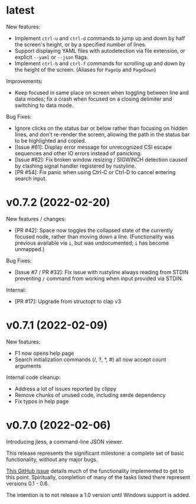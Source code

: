 latest
======

New features:
- Implement `ctrl-u` and `ctrl-d` commands to jump up and down by half
  the screen's height, or by a specified number of lines.
- Support displaying YAML files with autodetection via file extension,
  or explicit `--yaml` or `--json` flags.
- Implement `ctrl-b` and `ctrl-f` commands for scrolling up and down by
  the height of the screen. (Aliases for `PageUp` and `PageDown`)

Improvements:
- Keep focused in same place on screen when toggling between line and
  data modes; fix a crash when focused on a closing delimiter and
  switching to data mode.

Bug Fixes:
- Ignore clicks on the status bar or below rather than focusing on
  hidden lines, and don't re-render the screen, allowing the path in the
  status bar to be highlighted and copied.
- [Issue #61]: Display error message for unrecognized CSI escape
  sequences and other IO errors instead of panicking.
- [Issue #62]: Fix broken window resizing / SIGWINCH detection caused
  by clashing signal handler registered by rustyline.
- [PR #54]: Fix panic when using Ctrl-C or Ctrl-D to cancel entering
  search input.


v0.7.2 (2022-02-20)
==================

New features / changes:
- [PR #42]: Space now toggles the collapsed state of the currently focused
  node, rather than moving down a line. (Functionality was previous
  available via `i`, but was undocumented; `i` has become unmapped.)

Bug Fixes:
- [Issue #7 / PR #32]: Fix issue with rustyline always reading from
  STDIN preventing `/` command from working when input provided via
  STDIN.

Internal:
- [PR #17]: Upgrade from structopt to clap v3


v0.7.1 (2022-02-09)
==================

New features:
- F1 now opens help page
- Search initialization commands (/, ?, *, #) all now accept count
  arguments

Internal code cleanup:
- Address a lot of issues reported by clippy
- Remove chunks of unused code, including serde dependency
- Fix typos in help page

v0.7.0 (2022-02-06)
==================

Introducing jless, a command-line JSON viewer.

This release represents the significant milestone: a complete set of basic
functionality, without any major bugs.

[This GitHub issue](https://github.com/PaulJuliusMartinez/jless/issues/1)
details much of the functionality implemented to get to this point.
Spiritually, completion of many of the tasks listed there represent versions
0.1 - 0.6.

The intention is to not release a 1.0 version until Windows support is added.

